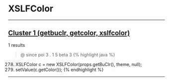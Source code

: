 # XSLFColor

***

## [Cluster 1 (getbuclr, getcolor, xslfcolor)](./1)
1 results
> @ since poi 3 . 1 5 beta 3 
{% highlight java %}
278. XSLFColor c = new XSLFColor(props.getBuClr(), theme, null);
279. setValue(c.getColor());
{% endhighlight %}

***

